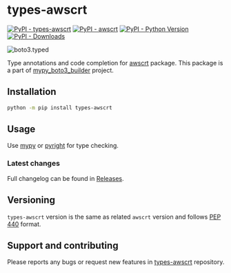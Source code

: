 # types-awscrt

[![PyPI - types-awscrt](https://img.shields.io/pypi/v/types-awscrt.svg?color=blue&label=types-awscrt)](https://pypi.org/project/types-awscrt)
[![PyPI - awscrt](https://img.shields.io/pypi/v/awscrt.svg?color=blue&label=awscrt)](https://pypi.org/project/awscrt)
[![PyPI - Python Version](https://img.shields.io/pypi/pyversions/types-awscrt.svg?color=blue)](https://pypi.org/project/types-awscrt)
[![PyPI - Downloads](https://static.pepy.tech/badge/types-awscrt)](https://pepy.tech/project/types-awscrt)

![boto3.typed](https://github.com/youtype/mypy_boto3_builder/raw/main/logo.png)

Type annotations and code completion for [awscrt](https://pypi.org/project/awscrt/) package.
This package is a part of [mypy_boto3_builder](https://github.com/youtype/mypy_boto3_builder) project.

## Installation

```bash
python -m pip install types-awscrt
```

## Usage

Use [mypy](https://github.com/python/mypy) or [pyright](https://github.com/microsoft/pyright) for type checking.

### Latest changes

Full changelog can be found in [Releases](https://github.com/youtype/types-awscrt/releases).

## Versioning

`types-awscrt` version is the same as related `awscrt` version and follows
[PEP 440](https://www.python.org/dev/peps/pep-0440/) format.

## Support and contributing

Please reports any bugs or request new features in
[types-awscrt](https://github.com/youtype/types-awscrt/issues/) repository.
